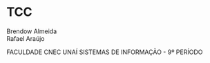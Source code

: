 # TCC

Brendow Almeida <BR>
Rafael Araújo



FACULDADE CNEC UNAÍ
SISTEMAS DE INFORMAÇÃO - 9º PERÍODO
